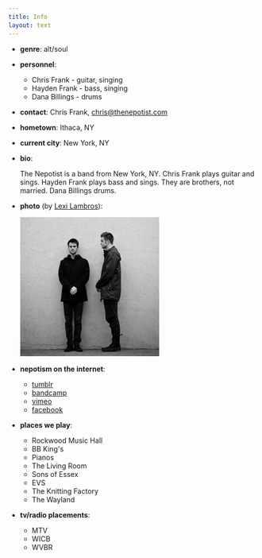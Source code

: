```yaml
---
title: Info
layout: text
---
```


- **genre**: alt/soul

- **personnel**:

  - Chris Frank - guitar, singing
  - Hayden Frank - bass, singing
  - Dana Billings - drums

- **contact**: Chris Frank, <a href="mailto:chris@thenepotist.com">chris@thenepotist.com</a>

- **hometown**: Ithaca, NY

- **current city**: New York, NY

- **bio**:

  The Nepotist is a band from New York, NY.
  Chris Frank plays guitar and sings. Hayden Frank plays bass and sings.
  They are brothers, not married. Dana Billings drums.

- **photo** (by <a href="http://www.lexilambros.com/">Lexi Lambros</a>):

  <a href="/images/press.jpg">
    <img src="/images/press_thumb.jpg" alt="the nepoitst" />
  </a>

- **nepotism on the internet**:
  - [tumblr](http://thenepotist.tumblr.com)
  - [bandcamp](http://music.thenepotist.com/)
  - [vimeo](http://vimeo.com/thenepotist)
  - [facebook](http://facebook.com/thenepotist.myspace)

- **places we play**:
  - Rockwood Music Hall
  - BB King's
  - Pianos
  - The Living Room
  - Sons of Essex
  - EVS
  - The Knitting Factory
  - The Wayland

- **tv/radio placements**:
  - MTV
  - WICB
  - WVBR
